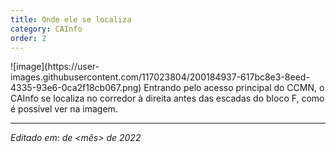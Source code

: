 ```yaml
---
title: Onde ele se localiza
category: CAInfo
order: 2
---
```


<TEXTO>
  ![image](https://user-images.githubusercontent.com/117023804/200184937-617bc8e3-8eed-4335-93e6-0ca2f18cb067.png)
  Entrando pelo acesso principal do CCMN, o CAInfo se localiza no corredor à direita antes das escadas do bloco F, como é possível ver na imagem.

---

*Editado em: <dia> de <mês> de 2022*

